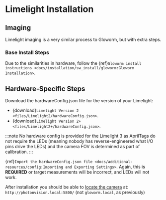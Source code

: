 # Limelight Installation

## Imaging

Limelight imaging is a very similar process to Gloworm, but with extra steps.

### Base Install Steps

Due to the similarities in hardware, follow the \{ref}`Gloworm install instructions <docs/installation/sw_install/gloworm:Gloworm Installation>`.

## Hardware-Specific Steps

Download the hardwareConfig.json file for the version of your Limelight:

- {download}`Limelight Version 2 <files/Limelight2/hardwareConfig.json>`.
- {download}`Limelight Version 2+ <files/Limelight2+/hardwareConfig.json>`.

:::note
No hardware config is provided for the Limelight 3 as AprilTags do not require the LEDs (meaning nobody has reverse-engineered what I/O pins drive the LEDs) and the camera FOV is determined as part of calibration.
:::

\{ref}`Import the hardwareConfig.json file <docs/additional-resources/config:Importing and Exporting Settings>`. Again, this is **REQUIRED** or target measurements will be incorrect, and LEDs will not work.

After installation you should be able to [locate the camera](https://photonvision.github.io/gloworm-docs/docs/quickstart/#finding-gloworm) at: `http://photonvision.local:5800/` (not `gloworm.local`, as previously)
